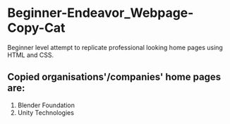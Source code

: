 # Beginner-Endeavor_Webpage-Copy-Cat

Beginner level attempt to replicate professional looking home pages using HTML and CSS.

## Copied organisations'/companies' home pages are:
1. Blender Foundation
2. Unity Technologies
